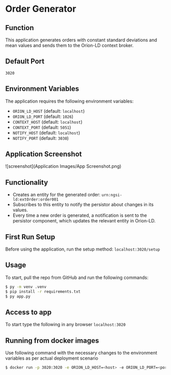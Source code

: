 # Order Generator

## Function
This application generates orders with constant standard deviations and mean values and sends them to the Orion-LD context broker.

## Default Port
`3020`

## Environment Variables
The application requires the following environment variables:

- `ORION_LD_HOST` (default: `localhost`)
- `ORION_LD_PORT` (default: `1026`)
- `CONTEXT_HOST` (default: `localhost`)
- `CONTEXT_PORT` (default: `5051`)
- `NOTIFY_HOST` (default: `localhost`)
- `NOTIFY_PORT` (default: `3030`)

## Application Screenshot
![screenshot](Application Images/App Screenshot.png)

## Functionality
- Creates an entity for the generated order: `urn:ngsi-ld:extOrder:order001`
- Subscribes to this entity to notify the persistor about changes in its values.
- Every time a new order is generated, a notification is sent to the persistor component, which updates the relevant entity in Orion-LD.

## First Run Setup
Before using the application, run the setup method:
`localhost:3020/setup`

## Usage
To start, pull the repo from GitHub and run the following commands:

```sh
$ py -m venv .venv
$ pip install -r requirements.txt
$ py app.py
```
## Access to app
To start type the following in any browser
`localhost:3020`

## Running from docker images
Use following command with the necessary changes to the environment variables as per actual deployment scenario

```sh
$ docker run -p 3020:3020 -e ORION_LD_HOST=<host> -e ORION_LD_PORT=<port> -e CONTEXT_HOST=<host> -e CONTEXT_PORT=<port> -e NOTIFY_HOST=<host> -e NOTIFY_PORT=<port> danny0117/aeros-dog:1.0.0
```